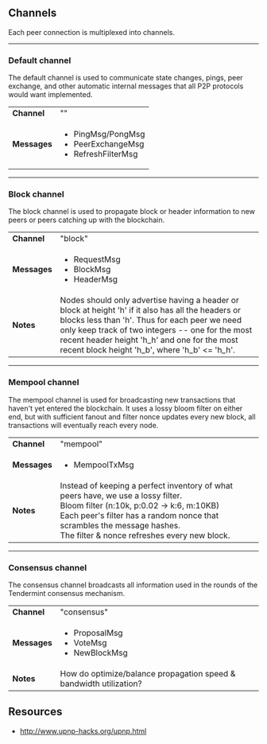 ## Channels

Each peer connection is multiplexed into channels.
<hr />

### Default channel

The default channel is used to communicate state changes, pings, peer exchange, and other automatic internal messages that all P2P protocols would want implemented.

<table>
  <tr>
    <td><b>Channel</b></td>
    <td>""</td>
  </tr>
  <tr>
    <td><b>Messages</b></td>
    <td>
      <ul>
        <li>PingMsg/PongMsg</li>
        <li>PeerExchangeMsg</li>
        <li>RefreshFilterMsg</li>
      </ul>
    </td>
  </tr>
</table>
<hr />

### Block channel

The block channel is used to propagate block or header information to new peers or peers catching up with the blockchain.

<table>
  <tr>
    <td><b>Channel</b></td>
    <td>"block"</td>
  </tr>
  <tr>
    <td><b>Messages</b></td>
    <td>
      <ul>
        <li>RequestMsg</li>
        <li>BlockMsg</li>
        <li>HeaderMsg</li>
      </ul>
    </td>
  </tr>
  <tr>
    <td><b>Notes</b></td>
    <td>
      Nodes should only advertise having a header or block at height 'h' if it also has all the headers or blocks less than 'h'.  Thus for each peer we need only keep track of two integers -- one for the most recent header height 'h_h' and one for the most recent block height 'h_b', where 'h_b' &lt;= 'h_h'.
    </td>
  </tr>
</table>
<hr />

### Mempool channel

The mempool channel is used for broadcasting new transactions that haven't yet entered the blockchain.  It uses a lossy bloom filter on either end, but with sufficient fanout and filter nonce updates every new block, all transactions will eventually reach every node.

<table>
  <tr>
    <td><b>Channel</b></td>
    <td>"mempool"</td>
  </tr>
  <tr>
    <td><b>Messages</b></td>
    <td>
      <ul>
        <li>MempoolTxMsg</li>
      </ul>
    </td>
  </tr>
  <tr>
    <td><b>Notes</b></td>
    <td>
      Instead of keeping a perfect inventory of what peers have, we use a lossy filter.<br/>
      Bloom filter (n:10k, p:0.02 -> k:6, m:10KB)<br/>
      Each peer's filter has a random nonce that scrambles the message hashes.<br/>
      The filter & nonce refreshes every new block.<br/>
    </td>
  </tr>
</table>
<hr />

### Consensus channel

The consensus channel broadcasts all information used in the rounds of the Tendermint consensus mechanism.

<table>
  <tr>
    <td><b>Channel</b></td>
    <td>"consensus"</td>
  </tr>
  <tr>
    <td><b>Messages</b></td>
    <td>
      <ul>
        <li>ProposalMsg</li>
        <li>VoteMsg</li>
        <li>NewBlockMsg</li>
      </ul>
    </td>
  </tr>
  <tr>
    <td><b>Notes</b></td>
    <td>
      How do optimize/balance propagation speed & bandwidth utilization?
    </td>
  </tr>
</table>

## Resources

* http://www.upnp-hacks.org/upnp.html
